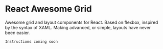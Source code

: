# React Awesome Grid
Awesome grid and layout components for React. Based on flexbox, inspired by the syntax of XAML. Making advanced, or simple, layouts have never been easier.

`Instructions coming soon`
